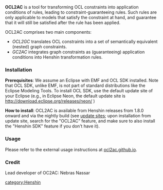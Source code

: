 **OCL2AC** is a tool for transforming OCL constraints into application
conditions of rules, leading to constraint-guaranteeing rules. Such
rules are only applicable to models that satisfy the constraint at hand,
and guarantee that it will still be satisfied after the rule has been
applied.

OCL2AC comprises two main components:

-   *OCL2GC* translates OCL constraints into a set of semantically
    equivalent (nested) graph constraints.
-   *GC2AC* integrates graph constraints as (guaranteeing) application
    conditions into Henshin transformation rules.

### Installation

**Prerequisites**: We assume an Eclipse with EMF and OCL SDK installed.
Note that OCL SDK, unlike EMF, is not part of standard distributions
like the Eclipse Modeling Tools. To install OCL SDK, use the default
update site of your Eclipse (e.g., in Eclipse Neon, the default update
site is <http://download.eclipse.org/releases/neon/> )

**How to install**: OCL2AC is available from Henshin releases from 1.8.0
onward and via the nightly build (see [update
sites](https://www.eclipse.org/henshin/install.php); upon installation
from update site, search for the \"OCL2AC\" feature, and make sure to
also install the \"Henshin SDK\" feature if you don\'t have it).

### Usage

Please refer to the external usage instructions at
[ocl2ac.github.io](https://ocl2ac.github.io/home/#started).

### Credit

Lead developer of OC2AC: Nebras Nassar

[category:Henshin](category:Henshin "wikilink")
